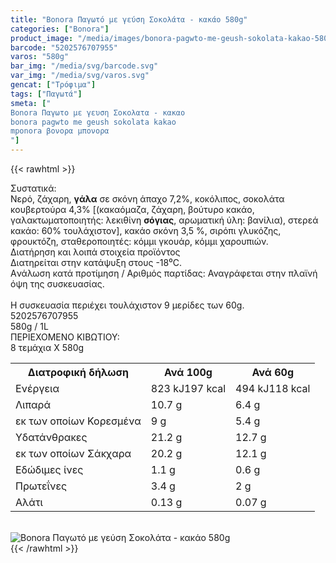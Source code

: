 ```yaml
---
title: "Bonora Παγωτό με γεύση Σοκολάτα - κακάο 580g"
categories: ["Bonora"]
product_image: "/media/images/bonora-pagwto-me-geush-sokolata-kakao-580g.jpg"
barcode: "5202576707955"
varos: "580g"
bar_img: "/media/svg/barcode.svg"
var_img: "/media/svg/varos.svg"
gencat: ["Τρόφιμα"]
tags: ["Παγωτά"]
smeta: ["
Bonora Παγωτο με γευση Σοκολατα - κακαο
bonora pagwto me geush sokolata kakao
mponora βονορα μπονορα
"]
---
```

{{< rawhtml >}}

<div class="sload97"><div class="product"><div id="sistatika">Συστατικά:</div><div class="alltext">Νερό, ζάχαρη, <b>γάλα</b> σε σκόνη άπαχο 7,2%, κοκόλιπος, σοκολάτα κουβερτούρα 4,3% [(κακαόμαζα, ζάχαρη, βούτυρο κακάο, γαλακτωματοποιητής: λεκιθίνη <b>σόγιας</b>, αρωματική ύλη: βανίλια), στερεά κακάο: 60% τουλάχιστον], κακάο σκόνη 3,5 %, σιρόπι γλυκόζης, φρουκτόζη, σταθεροποιητές: κόμμι γκουάρ, κόμμι χαρουπιών.</div><div id="loipa">Διατήρηση και λοιπά στοιχεία προϊόντος</div><div class="alltext">Διατηρείται στην κατάψυξη στους -18⁰C.<br>Aνάλωση κατά προτίμηση / Aριθμός παρτίδας: Αναγράφεται στην πλαϊνή όψη της συσκευασίας.<br><br>H συσκευασία περιέχει τουλάχιστον 9 μερίδες των 60g.</div><div id="barcode"><div id="barimage1"></div><span id="bartext">5202576707955</span></div><div id="varos"><div id="varosimage1"></div><span id="varostext">580g / 1L</span></div><div id="kivotio">ΠΕΡΙΕΧΟΜΕΝΟ ΚΙΒΩΤΙΟΥ:<br>8 τεμάχια Χ 580g</div><div class="tabout"><table id="diatable"><tbody><tr><th>Διατροφική δήλωση</th><th>Ανά 100g</th><th>Ανά 60g</th></tr><tr><td class="texr2">Ενέργεια</td><td class="texr">823 kJ197 kcal</td><td class="texr">494 kJ118 kcal</td></tr><tr><td class="texr2">Λιπαρά</td><td class="texr">10.7 g</td><td class="texr">6.4 g</td></tr><tr><td class="gray">εκ των οποίων Κορεσµένα</td><td class="gray2">9 g</td><td class="gray2">5.4 g</td></tr><tr><td class="texr2">Yδατάνθρακες</td><td class="texr">21.2 g</td><td class="texr">12.7 g</td></tr><tr><td class="gray">εκ των οποίων Σάκχαρα</td><td class="gray2">20.2 g</td><td class="gray2">12.1 g</td></tr><tr><td class="texr2">Eδώδιμες ίνες</td><td class="texr">1.1 g</td><td class="texr">0.6 g</td></tr><tr><td class="texr2">Πρωτεΐνες</td><td class="texr">3.4 g</td><td class="texr">2 g</td></tr><tr><td class="texr2">Αλάτι</td><td class="texr">0.13 g</td><td class="texr">0.07 g</td></tr></tbody></table></div><br><div class="pimg"><img alt="Bonora Παγωτό με γεύση Σοκολάτα - κακάο 580g" title="Bonora Παγωτό με γεύση Σοκολάτα - κακάο 580g" src="/media/images/bonora-pagwto-me-geush-sokolata-kakao-580g.jpg"></div></div></div>
{{< /rawhtml >}}


